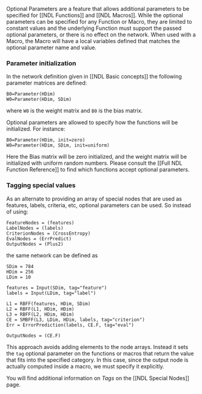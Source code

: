 Optional Parameters are a feature that allows additional parameters to be specified for [[NDL Functions]] and [[NDL Macros]]. While the optional parameters can be specified for any Function or Macro, they are limited to constant values and the underlying Function must support the passed optional parameters, or there is no effect on the network. When used with a Macro, the Macro will have a local variables defined that matches the optional parameter name and value.

### Parameter initialization

In the network definition given in [[NDL Basic concepts]] the following parameter matrices are defined: 
```
B0=Parameter(HDim)  
W0=Parameter(HDim, SDim)
```
where ```W0``` is the weight matrix and ```B0``` is the bias matrix. 

Optional parameters are allowed to specify how the functions will be initialized. For instance:
```
B0=Parameter(HDim, init=zero)
W0=Parameter(HDim, SDim, init=uniform)
```
Here the Bias matrix will be zero initialized, and the weight matrix will be initialized with uniform random numbers. Please consult the [[Full NDL Function Reference]] to find which functions accept optional parameters.

### Tagging special values

As an alternate to providing an array of special nodes that are used as features, labels, criteria, etc, optional parameters can be used. So instead of using:
```
FeatureNodes = (features)
LabelNodes = (labels)
CriterionNodes = (CrossEntropy)
EvalNodes = (ErrPredict)
OutputNodes = (Plus2)
```
the same network can be defined as
```
SDim = 784
HDim = 256
LDim = 10

features = Input(SDim, tag="feature")
labels = Input(LDim, tag="label")

L1 = RBFF(features, HDim, SDim)
L2 = RBFF(L1, HDim, HDim)
L3 = RBFF(L2, HDim, HDim)
CE = SMBFF(L3, LDim, HDim, labels, tag="criterion")
Err = ErrorPrediction(labels, CE.F, tag="eval")

OutputNodes = (CE.F)
```
This approach avoids adding elements to the node arrays. Instead it sets the ```tag``` optional parameter on the functions or macros that return the value that fits into the specified category. In this case, since the output node is actually computed inside a macro, we must specify it explicitly.

You will find additional information on *Tags* on the [[NDL Special Nodes]] page.